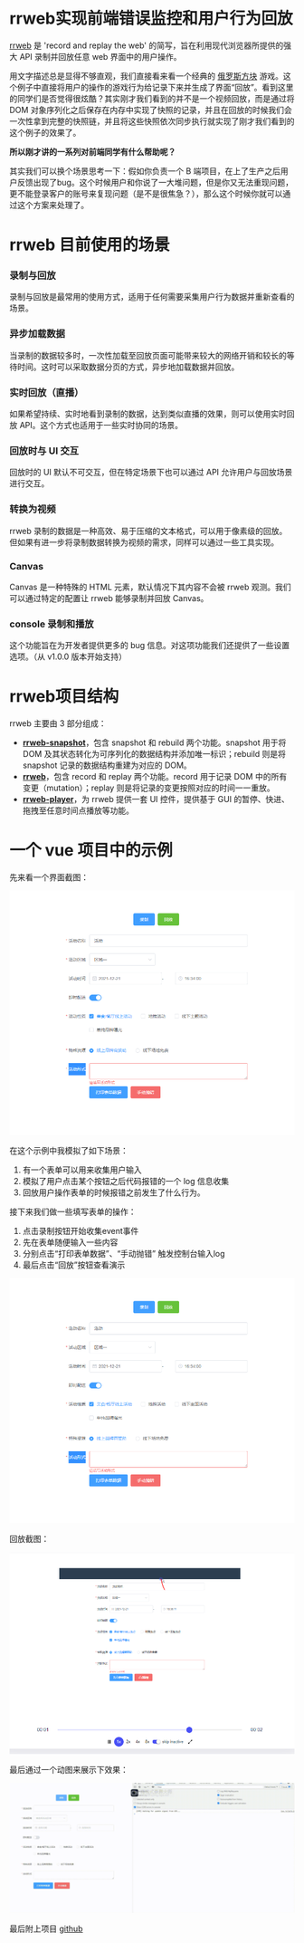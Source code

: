 # rrweb实现前端错误监控和用户行为回放

[rrweb](https://www.rrweb.io/) 是 'record and replay the web' 的简写，旨在利用现代浏览器所提供的强大 API 录制并回放任意 web 界面中的用户操作。

用文字描述总是显得不够直观，我们直接看来看一个经典的 [俄罗斯方块](https://www.rrweb.io/demo/tetris/?lan=zh) 游戏。这个例子中直接将用户的操作的游戏行为给记录下来并生成了界面“回放”。看到这里的同学们是否觉得很炫酷？其实刚才我们看到的并不是一个视频回放，而是通过将 DOM 对象序列化之后保存在内存中实现了快照的记录，并且在回放的时候我们会一次性拿到完整的快照链，并且将这些快照依次同步执行就实现了刚才我们看到的这个例子的效果了。

**所以刚才讲的一系列对前端同学有什么帮助呢？**

其实我们可以换个场景思考一下：假如你负责一个 B 端项目，在上了生产之后用户反馈出现了bug。这个时候用户和你说了一大堆问题，但是你又无法重现问题，更不能登录客户的账号来复现问题（是不是很焦急？），那么这个时候你就可以通过这个方案来处理了。

# rrweb 目前使用的场景

### 录制与回放

录制与回放是最常用的使用方式，适用于任何需要采集用户行为数据并重新查看的场景。

### 异步加载数据

当录制的数据较多时，一次性加载至回放页面可能带来较大的网络开销和较长的等待时间。这时可以采取数据分页的方式，异步地加载数据并回放。

### 实时回放（直播）

如果希望持续、实时地看到录制的数据，达到类似直播的效果，则可以使用实时回放 API。这个方式也适用于一些实时协同的场景。

### 回放时与 UI 交互

回放时的 UI 默认不可交互，但在特定场景下也可以通过 API 允许用户与回放场景进行交互。

### 转换为视频

rrweb 录制的数据是一种高效、易于压缩的文本格式，可以用于像素级的回放。但如果有进一步将录制数据转换为视频的需求，同样可以通过一些工具实现。

### Canvas

Canvas 是一种特殊的 HTML 元素，默认情况下其内容不会被 rrweb 观测。我们可以通过特定的配置让 rrweb 能够录制并回放 Canvas。

### console 录制和播放

这个功能旨在为开发者提供更多的 bug 信息。对这项功能我们还提供了一些设置选项。（从 v1.0.0 版本开始支持）

# rrweb项目结构

rrweb 主要由 3 部分组成：

- **[rrweb-snapshot](https://github.com/rrweb-io/rrweb/tree/master/packages/rrweb-snapshot/)**，包含 snapshot 和 rebuild 两个功能。snapshot 用于将 DOM 及其状态转化为可序列化的数据结构并添加唯一标识；rebuild 则是将 snapshot 记录的数据结构重建为对应的 DOM。
- **[rrweb](https://github.com/rrweb-io/rrweb)**，包含 record 和 replay 两个功能。record 用于记录 DOM 中的所有变更（mutation）；replay 则是将记录的变更按照对应的时间一一重放。
- **[rrweb-player](https://github.com/rrweb-io/rrweb/tree/master/packages/rrweb-player/)**，为 rrweb 提供一套 UI 控件，提供基于 GUI 的暂停、快进、拖拽至任意时间点播放等功能。

# 一个 vue 项目中的示例

先来看一个界面截图：

<img src="src/assets/demo1.png">

在这个示例中我模拟了如下场景：

1. 有一个表单可以用来收集用户输入
2. 模拟了用户点击某个按钮之后代码报错的一个 log 信息收集
3. 回放用户操作表单的时候报错之前发生了什么行为。

接下来我们做一些填写表单的操作：

1. 点击录制按钮开始收集event事件
2. 先在表单随便输入一些内容
3. 分别点击“打印表单数据”、“手动抛错” 触发控制台输入log
4. 最后点击“回放”按钮查看演示

<img src="src/assets/demo1.png">

回放截图：

<img src="src/assets/demo2.png">

最后通过一个动图来展示下效果：

<img src="src/assets/demo3.gif">

最后附上项目 [github]()